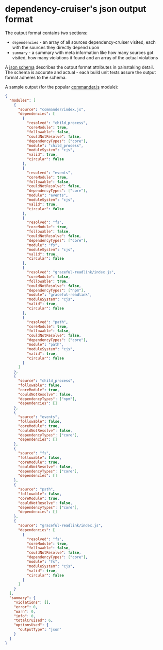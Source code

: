 # dependency-cruiser's json output format

The output format contains two sections:

- `dependencies` - an array of all sources dependency-cruiser visited, each with
  the sources they directly depend upon
- `summary` - a summary with meta information like how many sources got visited,
  how many violations it found and an array of the actual violations

A [json schema](../src/extract/results-schema.json) describes the output format
attributes in painstaking detail. The schema is accurate and actual - each build
unit tests assure the output format adheres to the schema.

A sample output (for the popular [commander.js](https://github.com/tj/commander.js)
module):

```json
{
  "modules": [
    {
      "source": "commander/index.js",
      "dependencies": [
        {
          "resolved": "child_process",
          "coreModule": true,
          "followable": false,
          "couldNotResolve": false,
          "dependencyTypes": ["core"],
          "module": "child_process",
          "moduleSystem": "cjs",
          "valid": true,
          "circular": false
        },
        {
          "resolved": "events",
          "coreModule": true,
          "followable": false,
          "couldNotResolve": false,
          "dependencyTypes": ["core"],
          "module": "events",
          "moduleSystem": "cjs",
          "valid": true,
          "circular": false
        },
        {
          "resolved": "fs",
          "coreModule": true,
          "followable": false,
          "couldNotResolve": false,
          "dependencyTypes": ["core"],
          "module": "fs",
          "moduleSystem": "cjs",
          "valid": true,
          "circular": false
        },
        {
          "resolved": "graceful-readlink/index.js",
          "coreModule": false,
          "followable": true,
          "couldNotResolve": false,
          "dependencyTypes": ["npm"],
          "module": "graceful-readlink",
          "moduleSystem": "cjs",
          "valid": true,
          "circular": false
        },
        {
          "resolved": "path",
          "coreModule": true,
          "followable": false,
          "couldNotResolve": false,
          "dependencyTypes": ["core"],
          "module": "path",
          "moduleSystem": "cjs",
          "valid": true,
          "circular": false
        }
      ]
    },
    {
      "source": "child_process",
      "followable": false,
      "coreModule": true,
      "couldNotResolve": false,
      "dependencyTypes": ["npm"],
      "dependencies": []
    },
    {
      "source": "events",
      "followable": false,
      "coreModule": true,
      "couldNotResolve": false,
      "dependencyTypes": ["core"],
      "dependencies": []
    },
    {
      "source": "fs",
      "followable": false,
      "coreModule": true,
      "couldNotResolve": false,
      "dependencyTypes": ["core"],
      "dependencies": []
    },
    {
      "source": "path",
      "followable": false,
      "coreModule": true,
      "couldNotResolve": false,
      "dependencyTypes": ["core"],
      "dependencies": []
    },
    {
      "source": "graceful-readlink/index.js",
      "dependencies": [
        {
          "resolved": "fs",
          "coreModule": true,
          "followable": false,
          "couldNotResolve": false,
          "dependencyTypes": ["core"],
          "module": "fs",
          "moduleSystem": "cjs",
          "valid": true,
          "circular": false
        }
      ]
    }
  ],
  "summary": {
    "violations": [],
    "error": 0,
    "warn": 0,
    "info": 0,
    "totalCruised": 6,
    "optionsUsed": {
      "outputType": "json"
    }
  }
}
```
